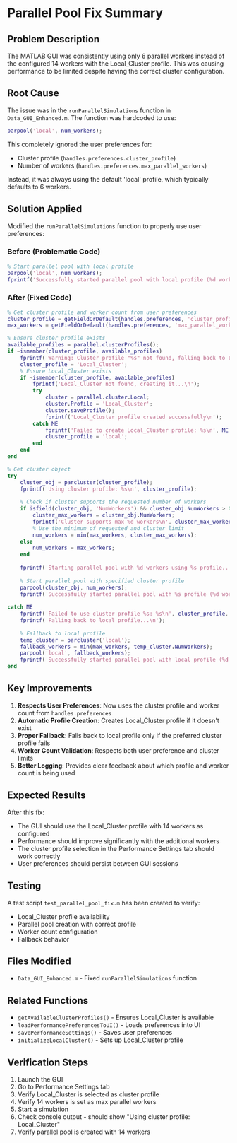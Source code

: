 # Parallel Pool Fix Summary

## Problem Description

The MATLAB GUI was consistently using only 6 parallel workers instead of the configured 14 workers with the Local_Cluster profile. This was causing performance to be limited despite having the correct cluster configuration.

## Root Cause

The issue was in the `runParallelSimulations` function in `Data_GUI_Enhanced.m`. The function was hardcoded to use:

```matlab
parpool('local', num_workers);
```

This completely ignored the user preferences for:
- Cluster profile (`handles.preferences.cluster_profile`)
- Number of workers (`handles.preferences.max_parallel_workers`)

Instead, it was always using the default 'local' profile, which typically defaults to 6 workers.

## Solution Applied

Modified the `runParallelSimulations` function to properly use user preferences:

### Before (Problematic Code)
```matlab
% Start parallel pool with local profile
parpool('local', num_workers);
fprintf('Successfully started parallel pool with local profile (%d workers)\n', num_workers);
```

### After (Fixed Code)
```matlab
% Get cluster profile and worker count from user preferences
cluster_profile = getFieldOrDefault(handles.preferences, 'cluster_profile', 'Local_Cluster');
max_workers = getFieldOrDefault(handles.preferences, 'max_parallel_workers', 14);

% Ensure cluster profile exists
available_profiles = parallel.clusterProfiles();
if ~ismember(cluster_profile, available_profiles)
    fprintf('Warning: Cluster profile "%s" not found, falling back to Local_Cluster\n', cluster_profile);
    cluster_profile = 'Local_Cluster';
    % Ensure Local_Cluster exists
    if ~ismember(cluster_profile, available_profiles)
        fprintf('Local_Cluster not found, creating it...\n');
        try
            cluster = parallel.cluster.Local;
            cluster.Profile = 'Local_Cluster';
            cluster.saveProfile();
            fprintf('Local_Cluster profile created successfully\n');
        catch ME
            fprintf('Failed to create Local_Cluster profile: %s\n', ME.message);
            cluster_profile = 'local';
        end
    end
end

% Get cluster object
try
    cluster_obj = parcluster(cluster_profile);
    fprintf('Using cluster profile: %s\n', cluster_profile);
    
    % Check if cluster supports the requested number of workers
    if isfield(cluster_obj, 'NumWorkers') && cluster_obj.NumWorkers > 0
        cluster_max_workers = cluster_obj.NumWorkers;
        fprintf('Cluster supports max %d workers\n', cluster_max_workers);
        % Use the minimum of requested and cluster limit
        num_workers = min(max_workers, cluster_max_workers);
    else
        num_workers = max_workers;
    end
    
    fprintf('Starting parallel pool with %d workers using %s profile...\n', num_workers, cluster_profile);
    
    % Start parallel pool with specified cluster profile
    parpool(cluster_obj, num_workers);
    fprintf('Successfully started parallel pool with %s profile (%d workers)\n', cluster_profile, num_workers);
    
catch ME
    fprintf('Failed to use cluster profile %s: %s\n', cluster_profile, ME.message);
    fprintf('Falling back to local profile...\n');
    
    % Fallback to local profile
    temp_cluster = parcluster('local');
    fallback_workers = min(max_workers, temp_cluster.NumWorkers);
    parpool('local', fallback_workers);
    fprintf('Successfully started parallel pool with local profile (%d workers)\n', fallback_workers);
end
```

## Key Improvements

1. **Respects User Preferences**: Now uses the cluster profile and worker count from `handles.preferences`
2. **Automatic Profile Creation**: Creates Local_Cluster profile if it doesn't exist
3. **Proper Fallback**: Falls back to local profile only if the preferred cluster profile fails
4. **Worker Count Validation**: Respects both user preference and cluster limits
5. **Better Logging**: Provides clear feedback about which profile and worker count is being used

## Expected Results

After this fix:
- The GUI should use the Local_Cluster profile with 14 workers as configured
- Performance should improve significantly with the additional workers
- The cluster profile selection in the Performance Settings tab should work correctly
- User preferences should persist between GUI sessions

## Testing

A test script `test_parallel_pool_fix.m` has been created to verify:
- Local_Cluster profile availability
- Parallel pool creation with correct profile
- Worker count configuration
- Fallback behavior

## Files Modified

- `Data_GUI_Enhanced.m` - Fixed `runParallelSimulations` function

## Related Functions

- `getAvailableClusterProfiles()` - Ensures Local_Cluster is available
- `loadPerformancePreferencesToUI()` - Loads preferences into UI
- `savePerformanceSettings()` - Saves user preferences
- `initializeLocalCluster()` - Sets up Local_Cluster profile

## Verification Steps

1. Launch the GUI
2. Go to Performance Settings tab
3. Verify Local_Cluster is selected as cluster profile
4. Verify 14 workers is set as max parallel workers
5. Start a simulation
6. Check console output - should show "Using cluster profile: Local_Cluster"
7. Verify parallel pool is created with 14 workers
